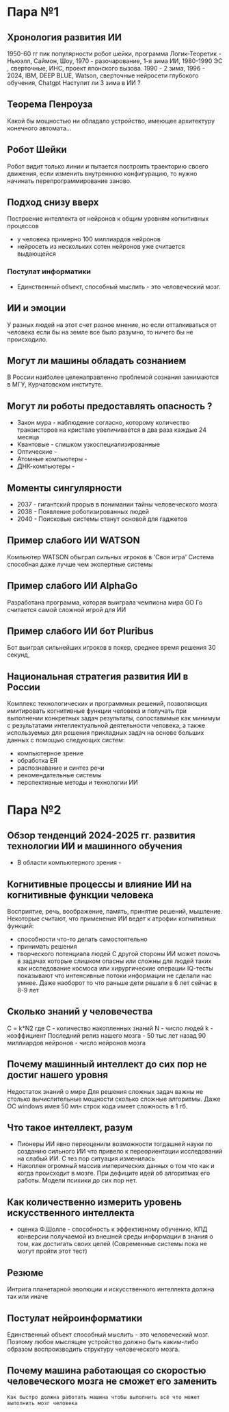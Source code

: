 # Пара №1
## Хронология развития ИИ
1950-60 гг пик популярности робот шейки, программа Логик-Теоретик  - Ньюэлл, Саймон, Шоу, 1970 - разочарование, 1-я зима ИИ, 1980-1990  ЭС , сверточные, ИНС, проект японского вызова. 1990 - 2 зима, 1996 - 2024, IBM, DEEP BLUE, Watson, сверточные нейросети глубокого обучения, Chatgpt
Наступит ли 3 зима в ИИ  ?
## Теорема Пенроуза
Какой бы мощностью ни обладало устройство, имеющее архитектуру конечного автомата...
## Робот Шейки
Робот видит только линии и пытается построить траекторию своего движения, если изменить внутреннюю конфигурацию, то нужно начинать перепрограммирование заново. 
## Подход снизу вверх 
Построение интеллекта от нейронов к общим уровням  когнитивных процессов
- у человека примерно 100 миллиардов нейронов
- нейросеть из нескольких сотен нейронов уже считается выдающейся
###  Постулат информатики
- Единственный объект, способный  мыслить - это человеческий мозг.
## ИИ и эмоции
У разных людей на этот счет разное мнение, но если отталкиваться от человека если  бы на земле все было разумно, то ничего бы не происходило.
## Могут ли машины обладать сознанием
В России наиболее целенаправленно проблемой сознания занимаются в МГУ, Курчатовском институте.
## Могут ли роботы предоставлять опасность ?
- Закон мура - наблюдение согласно, которому количество транзисторов на кристале увеличивается в два раза каждые 24 месяца
- Квантовые - слишком узкоспециализированные
- Оптические - 
- Атомные компьютеры -
- ДНК-компьютеры - 
## Моменты сингулярности
- 2037 - гигантский прорыв в понимании тайны человеческого мозга
- 2038 - Появление роботизированных людей 
- 2040 - Поисковые системы станут основой для гаджетов
## Пример слабого ИИ WATSON
Компьютер WATSON обыграл сильных игроков в 'Своя игра'
Система способная даже лучше чем экспертные системы
## Пример слабого ИИ AlphaGo
Разработана программа, которая выиграла чемпиона мира GO
Го считается самой сложной игрой для ИИ
## Пример слабого ИИ бот Pluribus
Бот выиграл сильнейших игроков в покер, среднее время решения 30 секунд,
## Национальная стратегия развития ИИ в России
Комплекс технологических и программных решений, позволяющих имитировать когнитивные функции человека и получать при выполнении конкретных задач результаты, сопоставимые как минимум с результатами интеллектуальной деятельности человека, а также используемых для решения прикладных задач на основе больших данных с помощью следующих систем:
- компьютерное зрение
- обработка ЕЯ
- распознавание и синтез речи
- рекомендательные системы
- перспективные методы и технологии ИИ
# Пара №2
## Обзор тенденций 2024-2025 гг. развития технологии ИИ и машинного обучения
- В области компьютерного зрения - 
## Когнитивные процессы и влияние ИИ на когнитивные функции человека
Восприятие, речь, воображение, память, принятие решений, мышление.
Некоторые считают, что применение ИИ ведет к атрофии когнитивных функций:
- способности что-то делать самостоятельно
- принимать решения
- творческого потенциала людей
С другой стороны ИИ может помочь в задачах которые слишком опасны или сложны для людей таких как исследование космоса или хирургические операции
IQ-тесты показывают что интенсивные потоки информации не сделали нас умнее. Даже наоборот то что раньше дети решали в 6 лет сейчас в 8-9 лет
## Сколько знаний у человечества 
C = k*N2
где С - количество накопленных знаний
N  - число людей 
k - коэффициент 
Последний релиз нашего мозга - 50 тыс лет назад
90 миллиардов нейронов - число нейронов мозга
## Почему  машинный интеллект до сих пор не достиг нашего уровня
Недостаток знаний о мире
Для решения сложных задач важны не столько вычислительные мощности сколько сложные алгоритмы. Даже ОС windows имея 50 млн строк кода имеет сложность в 1 гб.
## Что такое интеллект, разум
- Пионеры ИИ явно переоценили возможности тогдашней науки по созданию сильного ИИ что привело к переориентации исследований на слабый ИИ. С тез пор ситуация изменилась
- Накоплен огромный массив имперических данных о том что как и когда происходит в мозге. При дефиците идей об алгоритмах его работы. Модели психики до сих пор нет.
## Как количественно измерить уровень искусственного интеллекта
- оценка Ф.Шолле - способность к эффективному обучению, КПД конверсии получаемой из внешней среды информации в знания о том, как достигать своих целей (Современные системы пока не могут пройти этот тест)
## Резюме
Интрига планетарной эволюции и искусственного интеллекта должна так или иначе
##  Постулат нейроинформатики
Единственный объект способный мыслить - это человеческий мозг. Поэтому любое мыслящее устройство должно быть каким-либо образом воспроизводить структуру человеческого мозга.
## Почему машина работающая со скоростью человеческого мозга не сможет его заменить
	Как быстро должна работать машина чтобы выполнить всё что может выполнить мозг человека